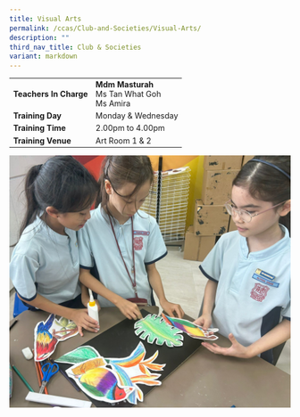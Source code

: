 ```yaml
---
title: Visual Arts
permalink: /ccas/Club-and-Societies/Visual-Arts/
description: ""
third_nav_title: Club & Societies
variant: markdown
---
```

| |  | 
| -------- | -------- | 
| **Teachers In Charge**     | **Mdm Masturah**<br>Ms Tan What Goh <br>  Ms Amira  | 
|**Training Day**|Monday &amp; Wednesday
|**Training Time**|2.00pm to 4.00pm
|**Training Venue**|Art Room 1 &amp; 2

![](/images/CCA/Mixed_Media_1.jpg)